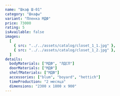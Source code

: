 ```yaml
---
name: "Шкаф Ш-01"
category: "Шкафы"
variant: "Пленка МДФ"
price: 73000
rating: 5
isAvailable: false
images:
  [
    { src: "../../assets/catalog/closet_1_1.jpg" },
    { src: "../../assets/catalog/closet_1_2.jpg" },
  ]
details:
  bodyMaterials: ["МДФ", "ЛДСП"]
  doorMaterials: ["МДФ"]
  shelfMaterials: ["МДФ"]
  accessories: ["blum", "boyard", "hettich"]
  timeProduction: "2 месяца"
  dimensions: "2300 х 1800 х 900"
---
```

